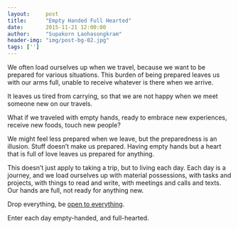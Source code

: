 ```yaml
---
layout:     post
title:      "Empty Handed Full Hearted"
date:       2015-11-21 12:00:00
author:     "Supakorn Laohasongkram"
header-img: "img/post-bg-02.jpg"
tags: ['']
---
```


<p>We often load ourselves up when we travel, because we want to be prepared for various situations. This burden of being prepared leaves us with our arms full, unable to receive whatever is there when we arrive.</p>
<p>It leaves us tired from carrying, so that we are not happy when we meet someone new on our travels.</p>
<p>What if we traveled with empty hands, ready to embrace new experiences, receive new foods, touch new people?</p>
<p>We might feel less prepared when we leave, but the preparedness is an illusion. Stuff doesn&#8217;t make us prepared. Having empty hands but a heart that is full of love leaves us prepared for anything.</p>
<p>This doesn&#8217;t just apply to taking a trip, but to living each day. Each day is a journey, and we load ourselves up with material possessions, with tasks and projects, with things to read and write, with meetings and calls and texts. Our hands are full, not ready for anything new.</p>
<p>Drop everything, be <a href="http://zenhabits.net/embrace-chaos/">open to everything</a>.</p>
<p>Enter each day empty-handed, and full-hearted.</p>